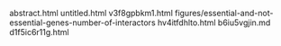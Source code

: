 abstract.html
untitled.html
v3f8gpbkm1.html
figures/essential-and-not-essential-genes-number-of-interactors
hv4itfdhlto.html
b6iu5vgjin.md
d1f5ic6r11g.html